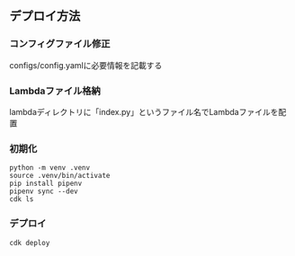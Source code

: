 ## デプロイ方法
### コンフィグファイル修正
configs/config.yamlに必要情報を記載する
### Lambdaファイル格納
lambdaディレクトリに「index.py」というファイル名でLambdaファイルを配置
### 初期化
```
python -m venv .venv
source .venv/bin/activate
pip install pipenv
pipenv sync --dev
cdk ls
```
### デプロイ
```
cdk deploy
```